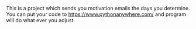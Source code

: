 This is a project which sends you motivation emails the days you determine. You can put your code to https://www.pythonanywhere.com/
and program will do what ever you adjust. 
